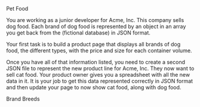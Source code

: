 Pet Food



You are working as a junior developer for Acme, Inc. This company sells dog food. Each brand of dog food is represented by an object in an array you get back from the (fictional database) in JSON format.


Your first task is to build a product page that displays all brands of dog food, the different types, with the price and size for each container volume.

Once you have all of that information listed, you need to create a second JSON file to represent the new product line for Acme, Inc. They now want to sell cat food. Your product owner gives you a spreadsheet with all the new data in it. It is your job to get this data represented correctly in JSON format and then update your page to now show cat food, along with dog food.

Brand   Breeds  